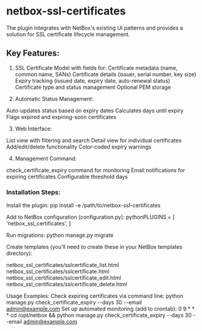 # netbox-ssl-certificates
The plugin integrates with NetBox's existing UI patterns and provides a solution for SSL certificate lifecycle management.

## Key Features:
1. SSL Certificate Model with fields for:
Certificate metadata (name, common name, SANs)
Certificate details (issuer, serial number, key size)
Expiry tracking (issued date, expiry date, auto-renewal status)
Certificate type and status management
Optional PEM storage

2. Automatic Status Management:

Auto-updates status based on expiry dates
Calculates days until expiry
Flags expired and expiring-soon certificates

3. Web Interface:

List view with filtering and search
Detail view for individual certificates
Add/edit/delete functionality
Color-coded expiry warnings


4. Management Command:

check_certificate_expiry command for monitoring
Email notifications for expiring certificates
Configurable threshold days

### Installation Steps:

Install the plugin:
pip install -e /path/to/netbox-ssl-certificates

Add to NetBox configuration (configuration.py):
pythonPLUGINS = [
    'netbox_ssl_certificates',
]

Run migrations:
python manage.py migrate

Create templates (you'll need to create these in your NetBox templates directory):

netbox_ssl_certificates/sslcertificate_list.html
netbox_ssl_certificates/sslcertificate.html
netbox_ssl_certificates/sslcertificate_edit.html
netbox_ssl_certificates/sslcertificate_delete.html

Usage Examples:
Check expiring certificates via command line:
python manage.py check_certificate_expiry --days 30 --email admin@example.com
Set up automated monitoring (add to crontab):
0 9 * * * cd /opt/netbox && python manage.py check_certificate_expiry --days 30 --email admin@example.com

<EOF>
